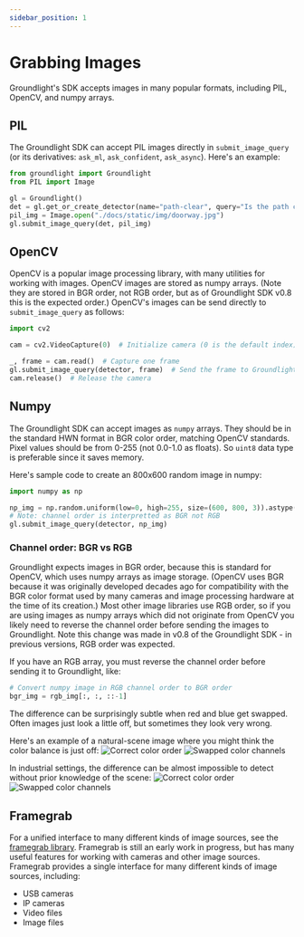 ```yaml
---
sidebar_position: 1
---
```


# Grabbing Images

Groundlight's SDK accepts images in many popular formats, including PIL, OpenCV, and numpy arrays.


## PIL

The Groundlight SDK can accept PIL images directly in `submit_image_query` (or its derivatives: `ask_ml`, `ask_confident`, `ask_async`).  Here's an example:

```python
from groundlight import Groundlight
from PIL import Image

gl = Groundlight()
det = gl.get_or_create_detector(name="path-clear", query="Is the path clear?")
pil_img = Image.open("./docs/static/img/doorway.jpg")
gl.submit_image_query(det, pil_img)
```

## OpenCV

OpenCV is a popular image processing library, with many utilities for working with images.
OpenCV images are stored as numpy arrays.  (Note they are stored in BGR order, not RGB order, but as of Groundlight SDK v0.8 this is the expected order.)
OpenCV's images can be send directly to `submit_image_query` as follows:

```python notest
import cv2

cam = cv2.VideoCapture(0)  # Initialize camera (0 is the default index)

_, frame = cam.read()  # Capture one frame
gl.submit_image_query(detector, frame)  # Send the frame to Groundlight
cam.release()  # Release the camera
```


## Numpy

The Groundlight SDK can accept images as `numpy` arrays. They should be in the standard HWN format in BGR color order, matching OpenCV standards.
Pixel values should be from 0-255 (not 0.0-1.0 as floats). So `uint8` data type is preferable since it saves memory.

Here's sample code to create an 800x600 random image in numpy:

<!--- notest on examples with numpy so we don't have to build matrix logic -->

```python notest
import numpy as np

np_img = np.random.uniform(low=0, high=255, size=(600, 800, 3)).astype(np.uint8)
# Note: channel order is interpretted as BGR not RGB
gl.submit_image_query(detector, np_img)
```

### Channel order: BGR vs RGB

Groundlight expects images in BGR order, because this is standard for OpenCV, which uses numpy arrays as image storage.
(OpenCV uses BGR because it was originally developed decades ago for compatibility with the BGR color format used by many cameras and image processing hardware at the time of its creation.)
Most other image libraries use RGB order, so if you are using images as numpy arrays which did not originate from OpenCV you likely need to reverse the channel order before sending the images to Groundlight.
Note this change was made in v0.8 of the Groundlight SDK - in previous versions, RGB order was expected.

If you have an RGB array, you must reverse the channel order before sending it to Groundlight, like:

```python notest
# Convert numpy image in RGB channel order to BGR order
bgr_img = rgb_img[:, :, ::-1]
```

The difference can be surprisingly subtle when red and blue get swapped.  Often images just look a little off, but sometimes they look very wrong.

Here's an example of a natural-scene image where you might think the color balance is just off:
![Correct color order](/img/michonne.jpg)
![Swapped color channels](/img/michonne-bgr.jpg)

In industrial settings, the difference can be almost impossible to detect without prior knowledge of the scene:
![Correct color order](/img/cnc-gripper.jpg)
![Swapped color channels](/img/cnc-gripper-bgr.jpg)


## Framegrab

For a unified interface to many different kinds of image sources, see the [framegrab library](https://pypi.org/project/framegrab/).
Framegrab is still an early work in progress, but has many useful features for working with cameras and other image sources.  Framegrab provides a single interface for many different kinds of image sources, including:

- USB cameras
- IP cameras
- Video files
- Image files
